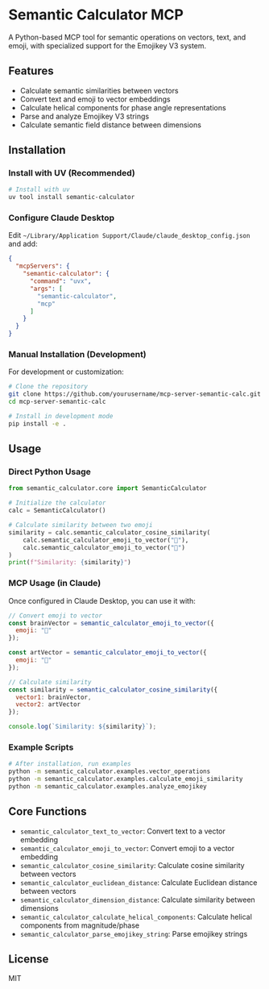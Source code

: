 # Semantic Calculator MCP

A Python-based MCP tool for semantic operations on vectors, text, and emoji, with specialized support for the Emojikey V3 system.

## Features

- Calculate semantic similarities between vectors
- Convert text and emoji to vector embeddings
- Calculate helical components for phase angle representations
- Parse and analyze Emojikey V3 strings
- Calculate semantic field distance between dimensions

## Installation

### Install with UV (Recommended)

```bash
# Install with uv
uv tool install semantic-calculator
```

### Configure Claude Desktop

Edit `~/Library/Application Support/Claude/claude_desktop_config.json` and add:

```json
{
  "mcpServers": {
    "semantic-calculator": {
      "command": "uvx",
      "args": [
        "semantic-calculator",
        "mcp"
      ]
    }
  }
}
```

### Manual Installation (Development)

For development or customization:

```bash
# Clone the repository
git clone https://github.com/yourusername/mcp-server-semantic-calc.git
cd mcp-server-semantic-calc

# Install in development mode
pip install -e .
```

## Usage

### Direct Python Usage

```python
from semantic_calculator.core import SemanticCalculator

# Initialize the calculator
calc = SemanticCalculator()

# Calculate similarity between two emoji
similarity = calc.semantic_calculator_cosine_similarity(
    calc.semantic_calculator_emoji_to_vector("🧠"),
    calc.semantic_calculator_emoji_to_vector("🎨")
)
print(f"Similarity: {similarity}")
```

### MCP Usage (in Claude)

Once configured in Claude Desktop, you can use it with:

```javascript
// Convert emoji to vector
const brainVector = semantic_calculator_emoji_to_vector({
  emoji: "🧠"
});

const artVector = semantic_calculator_emoji_to_vector({
  emoji: "🎨"
});

// Calculate similarity
const similarity = semantic_calculator_cosine_similarity({
  vector1: brainVector,
  vector2: artVector
});

console.log(`Similarity: ${similarity}`);
```

### Example Scripts

```bash
# After installation, run examples
python -m semantic_calculator.examples.vector_operations
python -m semantic_calculator.examples.calculate_emoji_similarity
python -m semantic_calculator.examples.analyze_emojikey
```

## Core Functions

- `semantic_calculator_text_to_vector`: Convert text to a vector embedding
- `semantic_calculator_emoji_to_vector`: Convert emoji to a vector embedding
- `semantic_calculator_cosine_similarity`: Calculate cosine similarity between vectors
- `semantic_calculator_euclidean_distance`: Calculate Euclidean distance between vectors
- `semantic_calculator_dimension_distance`: Calculate similarity between dimensions
- `semantic_calculator_calculate_helical_components`: Calculate helical components from magnitude/phase
- `semantic_calculator_parse_emojikey_string`: Parse emojikey strings

## License

MIT
